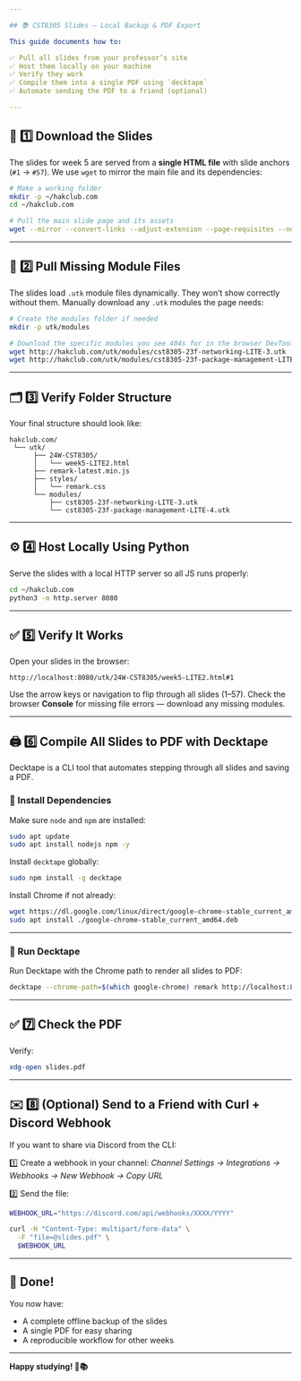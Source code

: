 ```yaml
---

## 📚 CST8305 Slides — Local Backup & PDF Export

This guide documents how to:

✅ Pull all slides from your professor’s site
✅ Host them locally on your machine
✅ Verify they work
✅ Compile them into a single PDF using `decktape`
✅ Automate sending the PDF to a friend (optional)

---
```


## 📂 1️⃣ Download the Slides

The slides for week 5 are served from a **single HTML file** with slide anchors (`#1` → `#57`).
We use `wget` to mirror the main file and its dependencies:

```bash
# Make a working folder
mkdir -p ~/hakclub.com
cd ~/hakclub.com

# Pull the main slide page and its assets
wget --mirror --convert-links --adjust-extension --page-requisites --no-parent http://hakclub.com/utk/24W-CST8305/week5-LITE2.html
```

---

## 📂 2️⃣ Pull Missing Module Files

The slides load `.utk` module files dynamically.
They won’t show correctly without them.
Manually download any `.utk` modules the page needs:

```bash
# Create the modules folder if needed
mkdir -p utk/modules

# Download the specific modules you see 404s for in the browser DevTools
wget http://hakclub.com/utk/modules/cst8305-23f-networking-LITE-3.utk -P utk/modules/
wget http://hakclub.com/utk/modules/cst8305-23f-package-management-LITE-4.utk -P utk/modules/
```

---

## 🗂 3️⃣ Verify Folder Structure

Your final structure should look like:

```
hakclub.com/
 └── utk/
      ├── 24W-CST8305/
      │   └── week5-LITE2.html
      ├── remark-latest.min.js
      ├── styles/
      │   └── remark.css
      └── modules/
          ├── cst8305-23f-networking-LITE-3.utk
          └── cst8305-23f-package-management-LITE-4.utk
```

---

## ⚙️ 4️⃣ Host Locally Using Python

Serve the slides with a local HTTP server so all JS runs properly:

```bash
cd ~/hakclub.com
python3 -m http.server 8080
```

---

## ✅ 5️⃣ Verify It Works

Open your slides in the browser:

```
http://localhost:8080/utk/24W-CST8305/week5-LITE2.html#1
```

Use the arrow keys or navigation to flip through all slides (1–57).
Check the browser **Console** for missing file errors — download any missing modules.

---

## 🖨️ 6️⃣ Compile All Slides to PDF with Decktape

Decktape is a CLI tool that automates stepping through all slides and saving a PDF.

### 📌 Install Dependencies

Make sure `node` and `npm` are installed:

```bash
sudo apt update
sudo apt install nodejs npm -y
```

Install `decktape` globally:

```bash
sudo npm install -g decktape
```

Install Chrome if not already:

```bash
wget https://dl.google.com/linux/direct/google-chrome-stable_current_amd64.deb
sudo apt install ./google-chrome-stable_current_amd64.deb
```

---

### 📌 Run Decktape

Run Decktape with the Chrome path to render all slides to PDF:

```bash
decktape --chrome-path=$(which google-chrome) remark http://localhost:8080/utk/24W-CST8305/week5-LITE2.html slides.pdf
```

---

## ✅ 7️⃣ Check the PDF

Verify:

```bash
xdg-open slides.pdf
```

---

## ✉️ 8️⃣ (Optional) Send to a Friend with Curl + Discord Webhook

If you want to share via Discord from the CLI:

1️⃣ Create a webhook in your channel:
*Channel Settings → Integrations → Webhooks → New Webhook → Copy URL*

2️⃣ Send the file:

```bash
WEBHOOK_URL="https://discord.com/api/webhooks/XXXX/YYYY"

curl -H "Content-Type: multipart/form-data" \
  -F "file=@slides.pdf" \
  $WEBHOOK_URL
```

---

## 🎉 Done!

You now have:

* A complete offline backup of the slides
* A single PDF for easy sharing
* A reproducible workflow for other weeks

---

**Happy studying! 🐧📚**
